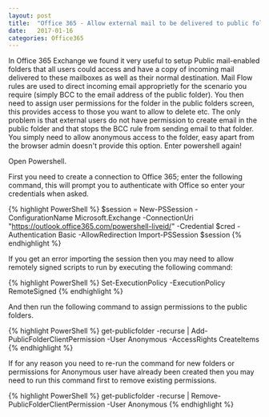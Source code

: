 ```yaml
---
layout: post
title:  "Office 365 - Allow external mail to be delivered to public folders"
date:   2017-01-16
categories: Office365
---
```


In Office 365 Exchange we found it very useful to setup Public mail-enabled folders that all users could access and have a copy of incoming mail delivered to these mailboxes as well as their normal destination. Mail Flow rules are used to direct incoming email approprietly for the scenario you require (simply BCC to the email address of the public folder). You then need to assign user permissions for the folder in the public folders screen, this provides access to those you want to allow to delete etc. The only problem is that external users do not have permission to create email in the public folder and that stops the BCC rule from sending email to that folder. You simply need to allow anonymous access to the folder, easy apart from the browser admin doesn't provide this option. Enter powershell again!

Open Powershell.

First you need to create a connection to Office 365; enter the following command, this will prompt you to authenticate with Office so enter your credentials when asked. 

{% highlight PowerShell %}
$session = New-PSSession -ConfigurationName Microsoft.Exchange -ConnectionUri "https://outlook.office365.com/powershell-liveid/" -Credential $cred -Authentication Basic -AllowRedirection
Import-PSSession $session
{% endhighlight %}

If you get an error importing the session then you may need to allow remotely signed scripts to run by executing the following command:

{% highlight PowerShell %}
Set-ExecutionPolicy -ExecutionPolicy RemoteSigned
{% endhighlight %}

And then run the following command to assign permissions to the public folders.

{% highlight PowerShell %}
get-publicfolder -recurse | Add-PublicFolderClientPermission -User Anonymous -AccessRights CreateItems
{% endhighlight %}

If for any reason you need to re-run the command for new folders or permissions for Anonymous user have already been created then you may need to run this command first to remove existing permissions.

{% highlight PowerShell %}
get-publicfolder -recurse | Remove-PublicFolderClientPermission -User Anonymous
{% endhighlight %}